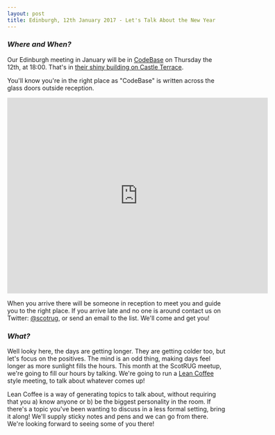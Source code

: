 ```yaml
---
layout: post
title: Edinburgh, 12th January 2017 - Let's Talk About the New Year
---
```


### *Where and When?*

Our Edinburgh meeting in January will be in <a href="http://www.thisiscodebase.com/">CodeBase</a> on Thursday the 12th, at 18:00. That's in <a href="http://www.openstreetmap.org/node/2622756843#map=18/55.94652/-3.20081&layers=C">their shiny building on Castle Terrace</a>.

You'll know you're in the right place as "CodeBase" is written across the glass doors outside reception.

<iframe src="https://www.google.com/maps/embed?pb=!1m0!3m2!1sen!2suk!4v1483872929132!6m8!1m7!1sVSL7PfdVl9-Er1E-TE_AdA!2m2!1d55.94717620478372!2d-3.201899568462977!3f123.96453758660971!4f-14.18015060339934!5f0.7820865974627469" width="600" height="450" frameborder="0" style="border:0" allowfullscreen></iframe>

When you arrive there will be someone in reception to meet you and guide you to the right place. If you arrive late and no one is around contact us on Twitter: <a href="https://twitter.com/scotrug">@scotrug</a>, or send an email to the list. We'll come and get you!

### *What?*

Well looky here, the days are getting longer. They are getting colder too, but let's focus on the positives. The mind is an odd thing, making days feel longer as more sunlight fills the hours. This month at the ScotRUG meetup, we're going to fill our hours by talking. We're going to run a [Lean Coffee](http://leancoffee.org/) style meeting, to talk about whatever comes up!

Lean Coffee is a way of generating topics to talk about, without requiring that you a) know anyone or b) be the biggest personality in the room. If there's a topic you've been wanting to discuss in a less formal setting, bring it along! We'll supply sticky notes and pens and we can go from there. We're looking forward to seeing some of you there!
